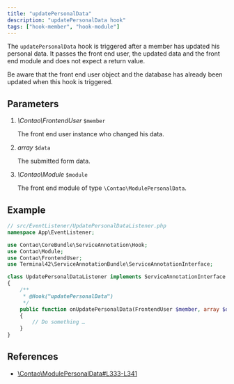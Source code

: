 ```yaml
---
title: "updatePersonalData"
description: "updatePersonalData hook"
tags: ["hook-member", "hook-module"]
---
```



The `updatePersonalData` hook is triggered after a member has updated his
personal data. It passes the front end user, the updated data and the front
end module and does not expect a return value.

Be aware that the front end user object and the database has already been
updated when this hook is triggered.


## Parameters

1. *\Contao\FrontendUser* `$member`

    The front end user instance who changed his data.

2. *array* `$data`

    The submitted form data.

3. *\Contao\Module* `$module`

    The front end module of type `\Contao\ModulePersonalData`.


## Example

```php
// src/EventListener/UpdatePersonalDataListener.php
namespace App\EventListener;

use Contao\CoreBundle\ServiceAnnotation\Hook;
use Contao\Module;
use Contao\FrontendUser;
use Terminal42\ServiceAnnotationBundle\ServiceAnnotationInterface;

class UpdatePersonalDataListener implements ServiceAnnotationInterface
{
    /**
     * @Hook("updatePersonalData")
     */
    public function onUpdatePersonalData(FrontendUser $member, array $data, Module $module): void
    {
        // Do something …
    }
}
```


## References

* [\Contao\ModulePersonalData#L333-L341](https://github.com/contao/contao/blob/4.7.6/core-bundle/src/Resources/contao/modules/ModulePersonalData.php#L333-L341)
